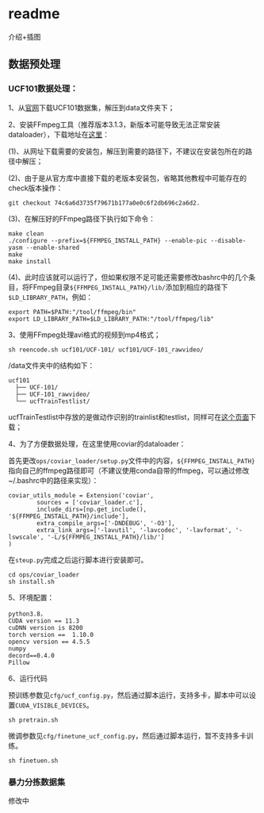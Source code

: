 # readme

介绍+插图

## 数据预处理

### UCF101数据处理：

1、从[官网](https://www.crcv.ucf.edu/datasets/human-actions/ucf101/UCF101.rar)下载UCF101数据集，解压到data文件夹下；

2、安装FFmpeg工具（推荐版本3.1.3，新版本可能导致无法正常安装dataloader），下载地址在[这里](http://www.ffmpeg.org/releases/)：

(1)、从网址下载需要的安装包，解压到需要的路径下，不建议在安装包所在的路径中解压；

(2)、由于是从官方库中直接下载的老版本安装包，省略其他教程中可能存在的check版本操作：

```
git checkout 74c6a6d3735f79671b177a0e0c6f2db696c2a6d2.
```

(3)、在解压好的FFmpeg路径下执行如下命令：

```
make clean
./configure --prefix=${FFMPEG_INSTALL_PATH} --enable-pic --disable-yasm --enable-shared
make
make install
```

(4)、此时应该就可以运行了，但如果权限不足可能还需要修改bashrc中的几个条目，将FFmpeg目录`${FFMPEG_INSTALL_PATH}/lib/`添加到相应的路径下`$LD_LIBRARY_PATH`，例如：

```
export PATH=$PATH:"/tool/ffmpeg/bin"
export LD_LIBRARY_PATH=$LD_LIBRARY_PATH:"/tool/ffmpeg/lib"
```

3、使用FFmpeg处理avi格式的视频到mp4格式；

```
sh reencode.sh ucf101/UCF-101/ ucf101/UCF-101_rawvideo/
```

/data文件夹中的结构如下：

```
ucf101
  ├── UCF-101/
  ├── UCF-101_rawvideo/
  └── ucfTrainTestlist/
```

ucfTrainTestlist中存放的是做动作识别的trainlist和testlist，同样可在[这个页面](https://www.crcv.ucf.edu/wp-content/uploads/2019/03/UCF101TrainTestSplits-RecognitionTask.zip)下载；

4、为了方便数据处理，在这里使用coviar的dataloader：

首先更改`ops/coviar_loader/setup.py`文件中的内容，`${FFMPEG_INSTALL_PATH}`指向自己的ffmpeg路径即可（不建议使用conda自带的ffmpeg，可以通过修改~/.bashrc中的路径来实现）：

```
coviar_utils_module = Extension('coviar',
		sources = ['coviar_loader.c'],
		include_dirs=[np.get_include(), '${FFMPEG_INSTALL_PATH}/include'],
		extra_compile_args=['-DNDEBUG', '-O3'],
		extra_link_args=['-lavutil', '-lavcodec', '-lavformat', '-lswscale', '-L/${FFMPEG_INSTALL_PATH}/lib/']
)
```

在`steup.py`完成之后运行脚本进行安装即可。

```
cd ops/coviar_loader
sh install.sh
```

5、环境配置：

```
python3.8，
CUDA version == 11.3
cuDNN version is 8200
torch version ==  1.10.0
opencv version == 4.5.5
numpy
decord==0.4.0
Pillow
```

6、运行代码

预训练参数见`cfg/ucf_config.py`，然后通过脚本运行，支持多卡，脚本中可以设置`CUDA_VISIBLE_DEVICES`。

```
sh pretrain.sh
```

微调参数见`cfg/finetune_ucf_config.py`，然后通过脚本运行，暂不支持多卡训练。

```
sh finetuen.sh
```

### 暴力分拣数据集

修改中
